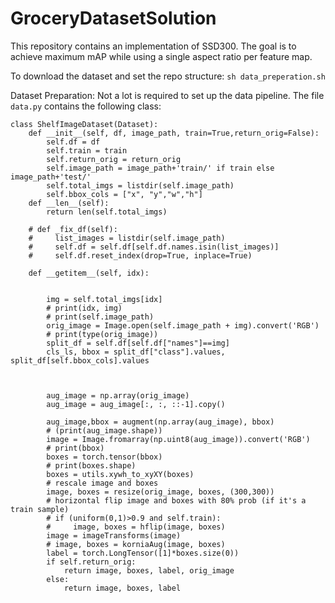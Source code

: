 # GroceryDatasetSolution
This repository contains an implementation of SSD300.
The goal is to achieve maximum mAP while using a single aspect ratio per feature map. 

To download the dataset and set the repo structure: `sh data_preperation.sh`
 


Dataset Preparation: Not a lot is required to set up the data pipeline. The file `data.py` contains the following class:



```
class ShelfImageDataset(Dataset):
    def __init__(self, df, image_path, train=True,return_orig=False):
        self.df = df
        self.train = train
        self.return_orig = return_orig
        self.image_path = image_path+'train/' if train else image_path+'test/'
        self.total_imgs = listdir(self.image_path)
        self.bbox_cols = ["x", "y","w","h"]
    def __len__(self):
        return len(self.total_imgs)

    # def _fix_df(self):
    #     list_images = listdir(self.image_path)
    #     self.df = self.df[self.df.names.isin(list_images)]
    #     self.df.reset_index(drop=True, inplace=True)
        
    def __getitem__(self, idx):

        
        img = self.total_imgs[idx]
        # print(idx, img)
        # print(self.image_path)
        orig_image = Image.open(self.image_path + img).convert('RGB')
        # print(type(orig_image))
        split_df = self.df[self.df["names"]==img]
        cls_ls, bbox = split_df["class"].values, split_df[self.bbox_cols].values
        


        aug_image = np.array(orig_image)
        aug_image = aug_image[:, :, ::-1].copy()

        aug_image,bbox = augment(np.array(aug_image), bbox)
        # (print(aug_image.shape))
        image = Image.fromarray(np.uint8(aug_image)).convert('RGB')
        # print(bbox)
        boxes = torch.tensor(bbox)
        # print(boxes.shape)
        boxes = utils.xywh_to_xyXY(boxes)
        # rescale image and boxes
        image, boxes = resize(orig_image, boxes, (300,300))
        # horizontal flip image and boxes with 80% prob (if it's a train sample)
        # if (uniform(0,1)>0.9 and self.train):
        #     image, boxes = hflip(image, boxes)
        image = imageTransforms(image)
        # image, boxes = korniaAug(image, boxes)
        label = torch.LongTensor([1]*boxes.size(0))
        if self.return_orig:
            return image, boxes, label, orig_image
        else:
            return image, boxes, label

```